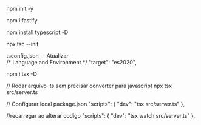 npm init -y

npm i fastify

npm install typescript -D

npx tsc --init

tsconfig.json -- Atualizar    
/* Language and Environment */
    "target": "es2020",   

npm i tsx -D

// Rodar arquivo .ts sem precisar converter para javascript
npx tsx src/server.ts

// Configurar local package.json
"scripts": {
    "dev": "tsx src/server.ts"
  },

  //recarregar ao alterar codigo
  "scripts": {
    "dev": "tsx watch src/server.ts"
  },